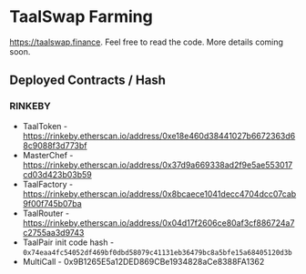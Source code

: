 # TaalSwap Farming

https://taalswap.finance. Feel free to read the code. More details coming soon.

## Deployed Contracts / Hash

### RINKEBY

- TaalToken - https://rinkeby.etherscan.io/address/0xe18e460d38441027b6672363d68c9088f3d773bf
- MasterChef - https://rinkeby.etherscan.io/address/0x37d9a669338ad2f9e5ae553017cd03d423b03b59
- TaalFactory - https://rinkeby.etherscan.io/address/0x8bcaece1041decc4704dcc07cab9f00f745b07ba
- TaalRouter - https://rinkeby.etherscan.io/address/0x04d17f2606ce80af3cf886724a7c2755aa3d9743
- TaalPair init code hash - `0x74eaa4fc54052df469bf0dbd58079c41131eb36479bc8a5bfe15a68405120d3b`
- MultiCall - 0x9B1265E5a12DED869CBe1934828aCe8388FA1362
